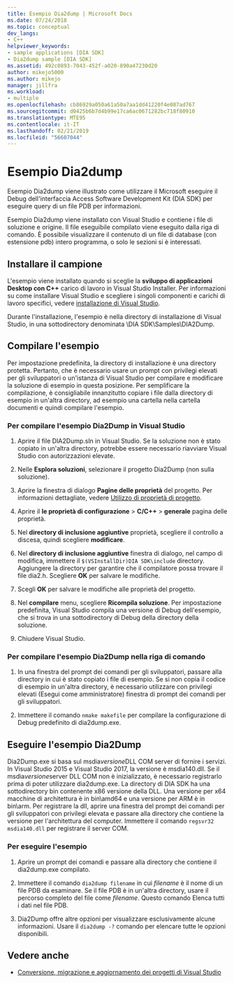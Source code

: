 ```yaml
---
title: Esempio Dia2dump | Microsoft Docs
ms.date: 07/24/2018
ms.topic: conceptual
dev_langs:
- C++
helpviewer_keywords:
- sample applications [DIA SDK]
- Dia2dump sample [DIA SDK]
ms.assetid: 492c0893-7043-452f-a020-890a47230d20
author: mikejo5000
ms.author: mikejo
manager: jillfra
ms.workload:
- multiple
ms.openlocfilehash: cb86929a050a61a50a7aa1dd41220f4e087ad767
ms.sourcegitcommit: d0425b6b7d4b99e17ca6ac0671282bc718f80910
ms.translationtype: MTE95
ms.contentlocale: it-IT
ms.lasthandoff: 02/21/2019
ms.locfileid: "56607044"
---
```

# <a name="dia2dump-sample"></a>Esempio Dia2dump

Esempio Dia2dump viene illustrato come utilizzare il Microsoft eseguire il Debug dell'interfaccia Access Software Development Kit (DIA SDK) per eseguire query di un file PDB per informazioni.

Esempio Dia2dump viene installato con Visual Studio e contiene i file di soluzione e origine. Il file eseguibile compilato viene eseguito dalla riga di comando. È possibile visualizzare il contenuto di un file di database (con estensione pdb) intero programma, o solo le sezioni si è interessati.

## <a name="install-the-sample"></a>Installare il campione

L'esempio viene installato quando si sceglie la **sviluppo di applicazioni Desktop con C++** carico di lavoro in Visual Studio Installer. Per informazioni su come installare Visual Studio e scegliere i singoli componenti e carichi di lavoro specifici, vedere [installazione di Visual Studio](../../install/install-visual-studio.md).

Durante l'installazione, l'esempio è nella directory di installazione di Visual Studio, in una sottodirectory denominata \DIA SDK\Samples\DIA2Dump.

## <a name="build-the-sample"></a>Compilare l'esempio

Per impostazione predefinita, la directory di installazione è una directory protetta. Pertanto, che è necessario usare un prompt con privilegi elevati per gli sviluppatori o un'istanza di Visual Studio per compilare e modificare la soluzione di esempio in questa posizione. Per semplificare la compilazione, è consigliabile innanzitutto copiare i file dalla directory di esempio in un'altra directory, ad esempio una cartella nella cartella documenti e quindi compilare l'esempio.

### <a name="to-build-the-dia2dump-sample-in-visual-studio"></a>Per compilare l'esempio Dia2Dump in Visual Studio

1. Aprire il file DIA2Dump.sln in Visual Studio. Se la soluzione non è stato copiato in un'altra directory, potrebbe essere necessario riavviare Visual Studio con autorizzazioni elevate.

1. Nelle **Esplora soluzioni**, selezionare il progetto Dia2Dump (non sulla soluzione).

1. Aprire la finestra di dialogo **Pagine delle proprietà** del progetto. Per informazioni dettagliate, vedere [Utilizzo di proprietà di progetto](/cpp/ide/working-with-project-properties).

1. Aprire il **le proprietà di configurazione** > **C/C++** > **generale** pagina delle proprietà.

1. Nel **directory di inclusione aggiuntive** proprietà, scegliere il controllo a discesa, quindi scegliere **modificare**.

1. Nel **directory di inclusione aggiuntive** finestra di dialogo, nel campo di modifica, immettere il `$(VSInstallDir)DIA SDK\include` directory. Aggiungere la directory per garantire che il compilatore possa trovare il file dia2.h. Scegliere **OK** per salvare le modifiche.

1. Scegli **OK** per salvare le modifiche alle proprietà del progetto.

1. Nel **compilare** menu, scegliere **Ricompila soluzione**. Per impostazione predefinita, Visual Studio compila una versione di Debug dell'esempio, che si trova in una sottodirectory di Debug della directory della soluzione.

1. Chiudere Visual Studio.

### <a name="to-build-the-dia2dump-sample-at-the-command-line"></a>Per compilare l'esempio Dia2Dump nella riga di comando

1. In una finestra del prompt dei comandi per gli sviluppatori, passare alla directory in cui è stato copiato i file di esempio. Se si non copia il codice di esempio in un'altra directory, è necessario utilizzare con privilegi elevati (Esegui come amministratore) finestra di prompt dei comandi per gli sviluppatori.

1. Immettere il comando `nmake makefile` per compilare la configurazione di Debug predefinito di dia2dump.exe.

## <a name="run-the-dia2dump-sample"></a>Eseguire l'esempio Dia2Dump

Dia2Dump.exe si basa sul msdia*versione*DLL COM server di fornire i servizi. In Visual Studio 2015 e Visual Studio 2017, la versione è msdia140.dll. Se il msdia*versione*server DLL COM non è inizializzato, è necessario registrarlo prima di poter utilizzare dia2dump.exe. La directory di DIA SDK ha una sottodirectory bin contenente x86 versione della DLL. Una versione per x64 macchine di architettura è in bin\amd64 e una versione per ARM è in bin\arm. Per registrare la dll, aprire una finestra del prompt dei comandi per gli sviluppatori con privilegi elevata e passare alla directory che contiene la versione per l'architettura del computer. Immettere il comando `regsvr32 msdia140.dll` per registrare il server COM.

### <a name="to-run-the-sample"></a>Per eseguire l'esempio

1. Aprire un prompt dei comandi e passare alla directory che contiene il dia2dump.exe compilato.

1. Immettere il comando `dia2dump filename` in cui *filename* è il nome di un file PDB da esaminare. Se il file PDB è in un'altra directory, usare il percorso completo del file come *filename*. Questo comando Elenca tutti i dati nel file PDB.

1. Dia2Dump offre altre opzioni per visualizzare esclusivamente alcune informazioni. Usare il `dia2dump -?` comando per elencare tutte le opzioni disponibili.

## <a name="see-also"></a>Vedere anche

- [Conversione, migrazione e aggiornamento dei progetti di Visual Studio](../../porting/port-migrate-and-upgrade-visual-studio-projects.md)
